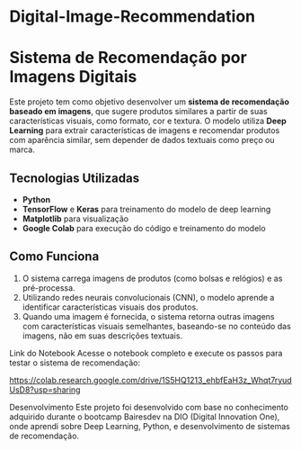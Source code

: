 # Digital-Image-Recommendation
# Sistema de Recomendação por Imagens Digitais

Este projeto tem como objetivo desenvolver um **sistema de recomendação baseado em imagens**, que sugere produtos similares a partir de suas características visuais, como formato, cor e textura. O modelo utiliza **Deep Learning** para extrair características de imagens e recomendar produtos com aparência similar, sem depender de dados textuais como preço ou marca.

## Tecnologias Utilizadas
- **Python**
- **TensorFlow** e **Keras** para treinamento do modelo de deep learning
- **Matplotlib** para visualização
- **Google Colab** para execução do código e treinamento do modelo

## Como Funciona
1. O sistema carrega imagens de produtos (como bolsas e relógios) e as pré-processa.
2. Utilizando redes neurais convolucionais (CNN), o modelo aprende a identificar características visuais dos produtos.
3. Quando uma imagem é fornecida, o sistema retorna outras imagens com características visuais semelhantes, baseando-se no conteúdo das imagens, não em suas descrições textuais.

Link do Notebook
Acesse o notebook completo e execute os passos para testar o sistema de recomendação:

https://colab.research.google.com/drive/1S5HQ1213_ehbfEaH3z_Whqt7ryudUsD8?usp=sharing

Desenvolvimento
Este projeto foi desenvolvido com base no conhecimento adquirido durante o bootcamp Bairesdev na DIO (Digital Innovation One), onde aprendi sobre Deep Learning, Python, e desenvolvimento de sistemas de recomendação.
